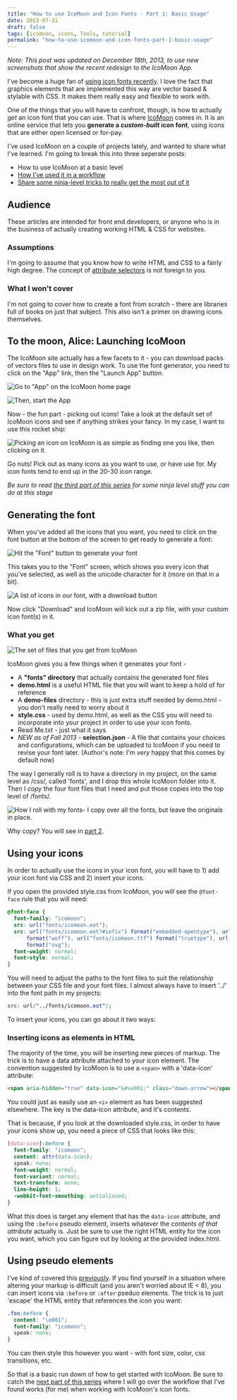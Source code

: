 ```yaml
---
title: "How to use IcoMoon and Icon Fonts - Part 1: Basic Usage"
date: 2013-07-31
draft: false
tags: [icomoon, icons, Tools, tutorial]
permalink: "how-to-use-icomoon-and-icon-fonts-part-1-basic-usage"
---
```


_Note: This post was updated on December 18th, 2013, to use new screenshots that show the recent redesign to the IcoMoon App._

I've become a huge fan of [using icon fonts recently](/using-icons-from-icon-fonts-directly-in-css/). I love the fact that graphics elements that are implemented this way are vector based & stylable with CSS. It makes them really easy and flexible to work with.

One of the things that you will have to confront, though, is how to actually _get_ an icon font that you can use. That is where [IcoMoon](https://icomoon.io) comes in. It is an online service that lets you **generate a _custom-built_ icon font**, using icons that are either open licensed or for-pay.

I've used IcoMoon on a couple of projects lately, and wanted to share what I've learned. I'm going to break this into three seperate posts:

- How to use IcoMoon at a basic level
- [How I've used it in a workflow](/how-to-use-icomoon-and-icon-fonts-part-2-a-workflow/)
- [Share some ninja-level tricks to really get the most out of it](/how-to-use-icomoon-and-icon-fonts-part-3-7-ninja-tricks/)

<!--more-->

## Audience

These articles are intended for front end developers, or anyone who is in the business of actually creating working HTML & CSS for websites.

### Assumptions

I'm going to assume that you know how to write HTML and CSS to a fairly high degree. The concept of [attribute selectors](https://css-tricks.com/attribute-selectors/) is not foreign to you.

### What I won't cover

I'm not going to cover how to create a font from scratch - there are libraries full of books on just that subject. This also isn't a primer on drawing icons themselves.

## To the moon, Alice: Launching IcoMoon

The IcoMoon site actually has a few facets to it - you can download packs of vectors files to use in design work. To use the font generator, you need to click on the "App" link, then the "Launch App" button.

![Go to "App" on the IcoMoon home page](../images/IcoMoon-3-1024x679.png)

![Then, start the App](../images/IcoMoon_App_-_Icon_Font_Generator-1024x679.png)

Now - the fun part - picking out icons! Take a look at the default set of IcoMoon icons and see if anything strikes your fancy. In my case, I want to use this rocket ship:

![Picking an icon on IcoMoon is as simple as finding one you like, then clicking on it.](../images/IcoMoon_App-selecting.png)

Go nuts! Pick out as many icons as you want to use, or have use for. My icon fonts tend to end up in the 20-30 icon range.

_Be sure to read [the third part of this series](/how-to-use-icomoon-and-icon-fonts-part-3-7-ninja-tricks/) for some ninja level stuff you can do at this stage_

## Generating the font

When you've added all the icons that you want, you need to click on the font button at the bottom of the screen to get ready to generate a font:

![Hit the "Font" button to generate your font](../images/IcoMoon_App_download-1024x410.png)

This takes you to the "Font" screen, which shows you every icon that you've selected, as well as the unicode character for it (more on that in a bit).

![A list of icons in our font, with a download button](../images/IcoMoon_App-download2-1024x582.png)

Now click "Download" and IcoMoon will kick out a zip file, with your custom icon font(s) in it.

### What you get

![The set of files that you get from IcoMoon](../images/icomoon-result.png)

IcoMoon gives you a few things when it generates your font -

- A **"fonts" directory** that actually contains the generated font files
- **demo.html** is a useful HTML file that you will want to keep a hold of for reference
- A **demo-files** directory - this is just extra stuff needed by demo.html - you don't really need to worry about it
- **style.css** - used by demo.html, as well as the CSS you will need to incorporate into your project in order to use your icon fonts.
- Read Me.txt - just what it says
- _NEW as of Fall 2013 -_ **selection.json** - A file that contains your choices and configurations, which can be uploaded to IcoMoon if you need to revise your font later. (Author's note: I'm _very_ happy that this comes by default now)

The way I generally roll is to have a directory in my project, on the same level as /css/, called 'fonts', and I drop this whole IcoMoon folder into it. Then I _copy_ the four font files that I need and put those copies into the top level of /fonts/.

![How I roll with my fonts- I copy over all the fonts, but leave the originals in place.](../images/fonts-5.png)

Why copy? You will see in [part 2](/how-to-use-icomoon-and-icon-fonts-part-2-a-workflow/).

## Using your icons

In order to actually use the icons in your icon font, you will have to 1) add your icon font via CSS and 2) insert your icons.

If you open the provided style.css from IcoMoon, you will see the `@font-face` rule that you will need:

```css
@font-face {
  font-family: "icomoon";
  src: url("fonts/icomoon.eot");
  src: url("fonts/icomoon.eot?#iefix") format("embedded-opentype"), url("fonts/icomoon.woff")
      format("woff"), url("fonts/icomoon.ttf") format("truetype"), url("fonts/icomoon.svg#icomoon")
      format("svg");
  font-weight: normal;
  font-style: normal;
}
```

You will need to adjust the paths to the font files to suit the relationship between your CSS file and your font files. I almost always have to insert '../' into the font path in my projects:

```css
src: url("../fonts/icomoon.eot");
```

To insert your icons, you can go about it two ways:

### Inserting icons as elements in HTML

The majority of the time, you will be inserting new pieces of markup. The trick is to have a data attribute attached to your icon element. The convention suggested by IcoMoon is to use a `<span>` with a 'data-icon' attribute:

```html
<span aria-hidden="true" data-icon="&#xe001;" class="down-arrow"></span>
```

You could just as easily use an `<i>` element as has been suggested elsewhere. The key is the data-icon attribute, and it's contents.

That is because, if you look at the downloaded style.css, in order to have your icons show up, you need a piece of CSS that looks like this:

```css
[data-icon]:before {
  font-family: "icomoon";
  content: attr(data-icon);
  speak: none;
  font-weight: normal;
  font-variant: normal;
  text-transform: none;
  line-height: 1;
  -webkit-font-smoothing: antialiased;
}
```

What this does is target any element that has the `data-icon` attribute, and using the `:before` pseudo element, inserts whatever the _contents of that attribute_ actually is. Just be sure to use the right HTML entity for the icon you want, which you can figure out by looking at the provided index.html.

## Using pseudo elements

I've kind of covered this [previously](/using-icons-from-icon-fonts-directly-in-css/). If you find yourself in a situation where altering your markup is difficult (and you aren't worried about IE < 8), you can insert icons via `:before` or `:after` pseduo elements. The trick is to just 'escape' the HTML entity that references the icon you want:

```css
.foo:before {
  content: "\e001";
  font-family: "icomoon";
  speak: none;
}
```

You can then style this however you want - with font size, color, css transitions, etc.

So that is a basic run down of how to get started with IcoMoon. Be sure to catch the [next part of this series](/how-to-use-icomoon-and-icon-fonts-part-2-a-workflow/) where I will go over the workflow that I've found works (for me) when working with IcoMoon's icon fonts.

